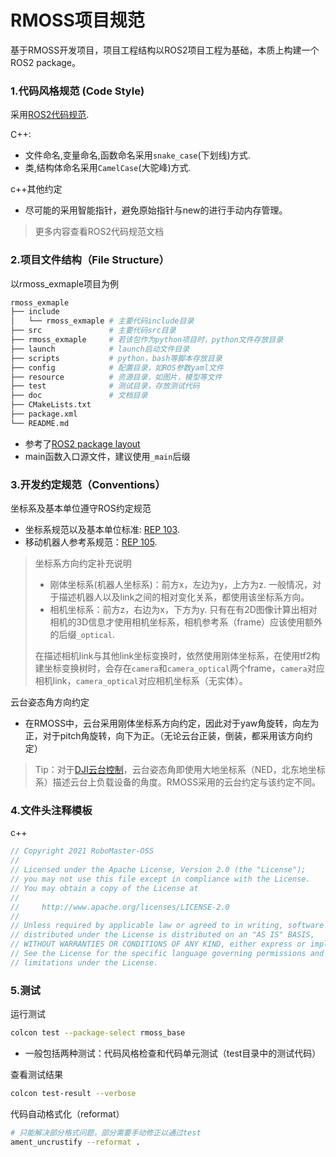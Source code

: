 # RMOSS项目规范

基于RMOSS开发项目，项目工程结构以ROS2项目工程为基础，本质上构建一个ROS2 package。

### 1.代码风格规范 (Code Style)

采用[ROS2代码规范](https://docs.ros.org/en/foxy/Contributing/Code-Style-Language-Versions.html).

C++:

* 文件命名,变量命名,函数命名采用`snake_case`(下划线)方式.
* 类,结构体命名采用`CamelCase`(大驼峰)方式.

c++其他约定

* 尽可能的采用智能指针，避免原始指针与new的进行手动内存管理。

> 更多内容查看ROS2代码规范文档


### 2.项目文件结构（File Structure）

以rmoss_exmaple项目为例

```python
rmoss_exmaple
├── include
│   └── rmoss_exmaple # 主要代码include目录
├── src               # 主要代码src目录
├── rmoss_exmaple     # 若该包作为python项目时，python文件存放目录
├── launch            # launch启动文件目录
├── scripts           # python，bash等脚本存放目录
├── config            # 配置目录，如ROS参数yaml文件
├── resource          # 资源目录，如图片，模型等文件
├── test              # 测试目录，存放测试代码
├── doc               # 文档目录
├── CMakeLists.txt
├── package.xml
└── README.md
``` 

* 参考了[ROS2 package layout](https://docs.ros.org/en/foxy/Contributing/Developer-Guide.html#package-layout)
* main函数入口源文件，建议使用`_main`后缀

### 3.开发约定规范（Conventions）

坐标系及基本单位遵守ROS约定规范

* 坐标系规范以及基本单位标准: [REP 103](https://www.ros.org/reps/rep-0103.html). 
* 移动机器人参考系规范：[REP 105](https://www.ros.org/reps/rep-0105.html).

> 坐标系方向约定补充说明
>
> * 刚体坐标系(机器人坐标系)：前方x，左边为y，上方为z. 一般情况，对于描述机器人以及link之间的相对变化关系，都使用该坐标系方向。
> * 相机坐标系：前方z，右边为x，下方为y. 只有在有2D图像计算出相对相机的3D信息才使用相机坐标系，相机参考系（frame）应该使用额外的后缀`_optical`.
>
> 在描述相机link与其他link坐标变换时，依然使用刚体坐标系，在使用tf2构建坐标变换树时，会存在`camera`和`camera_optical`两个frame，`camera`对应相机link，`camera_optical`对应相机坐标系（无实体）。

云台姿态角方向约定

* 在RMOSS中，云台采用刚体坐标系方向约定，因此对于yaw角旋转，向左为正，对于pitch角旋转，向下为正。（无论云台正装，倒装，都采用该方向约定）

> Tip：对于[DJI云台控制](https://developer.dji.com/cn/payload-sdk/documentation/tutorial/gimbal-control.html)，云台姿态角即使用大地坐标系（NED，北东地坐标系）描述云台上负载设备的角度。RMOSS采用的云台约定与该约定不同。

### 4.文件头注释模板

c++

```c++
// Copyright 2021 RoboMaster-OSS
//
// Licensed under the Apache License, Version 2.0 (the "License");
// you may not use this file except in compliance with the License.
// You may obtain a copy of the License at
//
//     http://www.apache.org/licenses/LICENSE-2.0
//
// Unless required by applicable law or agreed to in writing, software
// distributed under the License is distributed on an "AS IS" BASIS,
// WITHOUT WARRANTIES OR CONDITIONS OF ANY KIND, either express or implied.
// See the License for the specific language governing permissions and
// limitations under the License.
```

### 5.测试

运行测试
```bash
colcon test --package-select rmoss_base
```
* 一般包括两种测试：代码风格检查和代码单元测试（test目录中的测试代码）

查看测试结果
```bash
colcon test-result --verbose
```

代码自动格式化（reformat）
```bash
# 只能解决部分格式问题，部分需要手动修正以通过test
ament_uncrustify --reformat .
```
